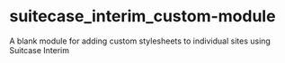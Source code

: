 # suitecase_interim_custom-module
A blank module for adding custom stylesheets to individual sites using Suitcase Interim

